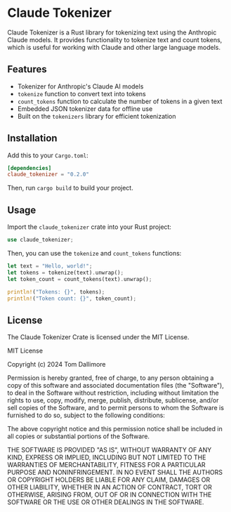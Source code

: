 # Claude Tokenizer

Claude Tokenizer is a Rust library for tokenizing text using the Anthropic Claude models. It provides functionality to tokenize text and count tokens, which is useful for working with Claude and other large language models.

## Features

- Tokenizer for Anthropic's Claude AI models
- `tokenize` function to convert text into tokens
- `count_tokens` function to calculate the number of tokens in a given text
- Embedded JSON tokenizer data for offline use
- Built on the `tokenizers` library for efficient tokenization

## Installation

Add this to your `Cargo.toml`:

```toml
[dependencies]
claude_tokenizer = "0.2.0"
```

Then, run `cargo build` to build your project.

## Usage

Import the `claude_tokenizer` crate into your Rust project:

```rust
use claude_tokenizer;
```

Then, you can use the `tokenize` and `count_tokens` functions:

```rust
let text = "Hello, world!";
let tokens = tokenize(text).unwrap();
let token_count = count_tokens(text).unwrap();

println!("Tokens: {}", tokens);
println!("Token count: {}", token_count);
```

## License

The Claude Tokenizer Crate is licensed under the MIT License.

MIT License

Copyright (c) 2024 Tom Dallimore

Permission is hereby granted, free of charge, to any person obtaining a copy of this software and associated documentation files (the "Software"), to deal in the Software without restriction, including without limitation the rights to use, copy, modify, merge, publish, distribute, sublicense, and/or sell copies of the Software, and to permit persons to whom the Software is furnished to do so, subject to the following conditions:

The above copyright notice and this permission notice shall be included in all copies or substantial portions of the Software.

THE SOFTWARE IS PROVIDED "AS IS", WITHOUT WARRANTY OF ANY KIND, EXPRESS OR IMPLIED, INCLUDING BUT NOT LIMITED TO THE WARRANTIES OF MERCHANTABILITY, FITNESS FOR A PARTICULAR PURPOSE AND NONINFRINGEMENT. IN NO EVENT SHALL THE AUTHORS OR COPYRIGHT HOLDERS BE LIABLE FOR ANY CLAIM, DAMAGES OR OTHER LIABILITY, WHETHER IN AN ACTION OF CONTRACT, TORT OR OTHERWISE, ARISING FROM, OUT OF OR IN CONNECTION WITH THE SOFTWARE OR THE USE OR OTHER DEALINGS IN THE SOFTWARE.
